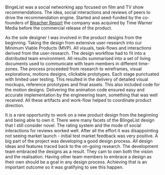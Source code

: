 BingeList was a social networking app focused on film and TV show recommendations. The idea, social interactions and reviews of peers to drive the recommendation engine. Started and seed-funded by the co-founders of [Bleacher Report](http://bleacherreport.com/) the company was acquired by Time Warner Media before the commercial release of the product.

As the sole designer I was involved in the product designs from the beginning. Taking the design from extensive user-research into our Minimum Viable Products (MVP).  All visuals, task-flows and interactions derived from the user-research. The design workflow had to fit into a distributed team environment. All results summarised into a set of living documents used to communicate with team members in different time-zones. The process proceeded from research to wireframes, visual explorations, motions designs, clickable prototypes. Each stage punctuated with limited user testing. This resulted in the delivery of detailed visual mockups, reference prototypes and final assets. This also included code for the motion designs. Delivering the animation code ensured easy and accurate implementation by the engineering team, something that was well received. All these artifacts and work-flow helped to coordinate product direction.

It is a rare opportunity to work on a new product design from the beginning and being able to own it. There were many facets of the BlingeList design that I still consider novel. The rating system and the mode of social interactions for reviews worked well. After all the effort it was disappointing not seeing market launch - initial test market feedback was very positive. A big part of the project was developing a good design process. All design ideas and features traced back to the on-going research. The development team embraced the designs as a result. They cam to own both the vision and the realisation. Having other team members to embrace a design as their own should be a goal in any design process. Achieving that is an important outcome so it was gratifying to see this happen.
